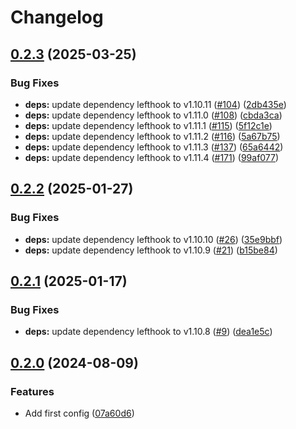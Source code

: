 # Changelog

## [0.2.3](https://github.com/m1sk9/renovate-config/compare/renovate-config-v0.2.2...renovate-config-v0.2.3) (2025-03-25)


### Bug Fixes

* **deps:** update dependency lefthook to v1.10.11 ([#104](https://github.com/m1sk9/renovate-config/issues/104)) ([2db435e](https://github.com/m1sk9/renovate-config/commit/2db435e34c872a38af568dee9f0a732e73f328eb))
* **deps:** update dependency lefthook to v1.11.0 ([#108](https://github.com/m1sk9/renovate-config/issues/108)) ([cbda3ca](https://github.com/m1sk9/renovate-config/commit/cbda3ca494e12aa27e7dc7ce18494dc4be61f4ac))
* **deps:** update dependency lefthook to v1.11.1 ([#115](https://github.com/m1sk9/renovate-config/issues/115)) ([5f12c1e](https://github.com/m1sk9/renovate-config/commit/5f12c1ef59596b9472c2051eb0d5929314f3eb74))
* **deps:** update dependency lefthook to v1.11.2 ([#116](https://github.com/m1sk9/renovate-config/issues/116)) ([5a67b75](https://github.com/m1sk9/renovate-config/commit/5a67b7515e8a21422e692481db4076bed66e5b0d))
* **deps:** update dependency lefthook to v1.11.3 ([#137](https://github.com/m1sk9/renovate-config/issues/137)) ([65a6442](https://github.com/m1sk9/renovate-config/commit/65a64424c3deda1b840ac3edffe110871fce8cfc))
* **deps:** update dependency lefthook to v1.11.4 ([#171](https://github.com/m1sk9/renovate-config/issues/171)) ([99af077](https://github.com/m1sk9/renovate-config/commit/99af077e2133d4ea431d1a99d0ca1854685ac331))

## [0.2.2](https://github.com/m1sk9/renovate-config/compare/renovate-config-v0.2.1...renovate-config-v0.2.2) (2025-01-27)


### Bug Fixes

* **deps:** update dependency lefthook to v1.10.10 ([#26](https://github.com/m1sk9/renovate-config/issues/26)) ([35e9bbf](https://github.com/m1sk9/renovate-config/commit/35e9bbfd70604a4b1b88499bb1d378e9b6129009))
* **deps:** update dependency lefthook to v1.10.9 ([#21](https://github.com/m1sk9/renovate-config/issues/21)) ([b15be84](https://github.com/m1sk9/renovate-config/commit/b15be84a7b758319704f3c24b341ef688bcd604d))

## [0.2.1](https://github.com/m1sk9/renovate-config/compare/renovate-config-v0.2.0...renovate-config-v0.2.1) (2025-01-17)


### Bug Fixes

* **deps:** update dependency lefthook to v1.10.8 ([#9](https://github.com/m1sk9/renovate-config/issues/9)) ([dea1e5c](https://github.com/m1sk9/renovate-config/commit/dea1e5c1294a8081be23483fdfffba4c53bda994))

## [0.2.0](https://github.com/m1sk9/renovate-config/compare/renovate-config-v0.1.0...renovate-config-v0.2.0) (2024-08-09)


### Features

* Add first config ([07a60d6](https://github.com/m1sk9/renovate-config/commit/07a60d685992fe8b58380107b172ab66222629fb))
